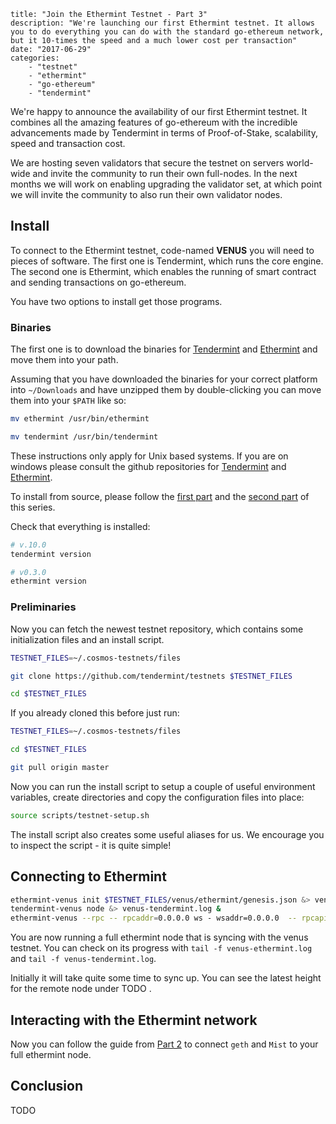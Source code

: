 ~~~
title: "Join the Ethermint Testnet - Part 3"
description: "We're launching our first Ethermint testnet. It allows you to do everything you can do with the standard go-ethereum network, but it 10-times the speed and a much lower cost per transaction"
date: "2017-06-29"
categories:
    - "testnet"
    - "ethermint"
    - "go-ethereum"
    - "tendermint"
~~~

We're happy to announce the availability of our first Ethermint testnet. It combines all the
amazing features of go-ethereum with the incredible advancements made by Tendermint in terms
of Proof-of-Stake, scalability, speed and transaction cost.

We are hosting seven validators that secure the testnet on servers world-wide and invite
the community to run their own full-nodes. In the next months we will work on enabling 
upgrading the validator set, at which point we will invite the community to also run their own
validator nodes.

## Install
To connect to the Ethermint testnet, code-named **VENUS** you will need to pieces of software.
The first one is Tendermint, which runs the core engine. The second one is Ethermint, which
enables the running of smart contract and sending transactions on go-ethereum.

You have two options to install get those programs. 

### Binaries
The first one is to download the binaries
for [Tendermint](https://github.com/tendermint/tendermint/releases/tag/v0.10.1) and [Ethermint](https://github.com/tendermint/ethermint/releases/tag/v0.3.0)
and move them into your path.

Assuming that you have downloaded the binaries for your correct platform into `~/Downloads` and
have unzipped them by double-clicking you can move them into your `$PATH` like so:
```bash
mv ethermint /usr/bin/ethermint

mv tendermint /usr/bin/tendermint
```
These instructions only apply for Unix based systems. If you are on windows please consult the
github repositories for [Tendermint](https://github.com/tendermint/tendermint) and [Ethermint](https://github.com/tendermint/ethermint).

To install from source, please follow the [first part](https://medium.com/@adrian_brink/introducing-ethermint-4551ff5aece2) and the [second part](https://blog.cosmos.network/using-ethermint-with-geth-and-mist-d4b7715abbd9) of this series.

Check that everything is installed:
```bash
# v.10.0
tendermint version

# v0.3.0
ethermint version
```

### Preliminaries
Now you can fetch the newest testnet repository, which contains some initialization files and an install script.
```bash
TESTNET_FILES=~/.cosmos-testnets/files

git clone https://github.com/tendermint/testnets $TESTNET_FILES

cd $TESTNET_FILES
```

If you already cloned this before just run:
```bash
TESTNET_FILES=~/.cosmos-testnets/files

cd $TESTNET_FILES

git pull origin master
```

Now you can run the install script to setup a couple of useful environment variables, create
directories and copy the configuration files into place:
```bash
source scripts/testnet-setup.sh
```
The install script also creates some useful aliases for us.
We encourage you to inspect the script - it is quite simple!

## Connecting to Ethermint
```bash
ethermint-venus init $TESTNET_FILES/venus/ethermint/genesis.json &> venus-ethermint.log &
tendermint-venus node &> venus-tendermint.log &
ethermint-venus --rpc -- rpcaddr=0.0.0.0 ws - wsaddr=0.0.0.0  -- rpcapi eth,net,web3,personal,admin &> venus-ethermint.log &
```

You are now running a full ethermint node that is syncing with the venus testnet. You can check
on its progress with `tail -f venus-ethermint.log` and `tail -f venus-tendermint.log`.

Initially it will take quite some time to sync up. You can see the latest height for the remote
node under TODO .

## Interacting with the Ethermint network
Now you can follow the guide from [Part 2](https://blog.cosmos.network/using-ethermint-with-geth-and-mist-d4b7715abbd9) to connect `geth` and `Mist` to your full ethermint node.

## Conclusion
TODO





